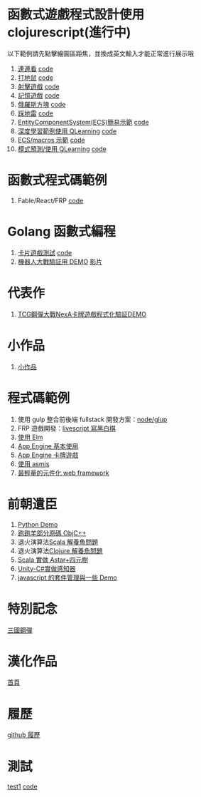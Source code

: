 # 函數式遊戲程式設計使用 clojurescript(進行中)

以下範例請先點擊繪圖區距焦，並換成英文輸入才能正常進行展示哦

1. [連連看](https://hanyu1983.github.io/HanWork/www/funcgame/t1.html) [code](funcgame/g1/src/app/t1/main.cljs)
1. [打地鼠](https://hanyu1983.github.io/HanWork/www/funcgame/t2.html) [code](funcgame/g1/src/app/t2/main.cljs)
1. [射擊遊戲](https://hanyu1983.github.io/HanWork/www/funcgame/t3.html) [code](funcgame/g1/src/app/t3/main.cljs)
1. [記憶遊戲](https://hanyu1983.github.io/HanWork/www/funcgame/t4.html) [code](funcgame/g1/src/app/t4/main.cljs)
1. [俄羅斯方塊](https://hanyu1983.github.io/HanWork/www/funcgame/t5.html) [code](funcgame/g1/src/app/t5/main.cljs)
1. [踩地雷](https://hanyu1983.github.io/HanWork/www/funcgame/t6.html) [code](funcgame/g1/src/app/t6/main.cljs)
1. [EntityComponentSystem(ECS)簡易示範](https://hanyu1983.github.io/HanWork/www/funcgame/t7.html) [code](funcgame/g1/src/app/t7/main.cljs)
1. [深度學習範例使用 QLearning](https://hanyu1983.github.io/HanWork/www/funcgame/app2.html) [code](funcgame/g1/src/app2/)
1. [ECS/macros 示範](https://hanyu1983.github.io/HanWork/www/funcgame/app3.html) [code](funcgame/g1/src/app3/)
1. [模式預測/使用 QLearning](https://hanyu1983.github.io/HanWork/www/funcgame/t9.html) [code](funcgame/g1/src/app/t9/main.cljs)

# 函數式程式碼範例

1. Fable/React/FRP [code](funcgame/g2/app1/)

# Golang 函數式編程

1. [卡片遊戲測試](https://storage.googleapis.com/particle-resources/works/fighterSha/index.html) [code](https://github.com/HanYu1983/Niba/tree/develop/dev/FighterSha/goDev/src)
1. [機器人大戰驗証用 DEMO](https://storage.googleapis.com/particle-resources/works/robot/index.html) [影片](https://youtu.be/pGvwmErdukk)

# 代表作
1. [TCG鋼彈大戰NexA卡牌遊戲程式化驗証DEMO](https://storage.googleapis.com/particle-resources/works/GundamCard2/index.html)

# 小作品

1. [小作品](resume/works.md)

# 程式碼範例

1. 使用 gulp 整合前後端 fullstack 開發方案：[node/glup](dev/node/)
1. FRP 遊戲開發：[livescript 寫黑白棋](dev/node/src/web/bw.ls)
1. [使用 Elm](elm/)
1. [App Engine 基本使用](appengine/)
1. [App Engine 卡牌遊戲](appengine/goapp/src/tur/cardgame/)
1. [使用 asmjs](asmjs/)
1. [最輕量的元件化 web framework](docs/www/purlJsFramework/)

# 前朝遺臣

1. [Python Demo](old/pythongamedemo/)
1. [跑跑羊部分原碼 ObjC++](old/SheepRunRun/)
1. 退火演算法[Scala 解養魚問題](old/houseq.scala)
1. 退火演算法[Clojure 解養魚問題](old/houseq.clj)
1. [Scala 實做 Astar+四元樹](old/scalaAstar)
1. [Unity-C#實做感知器](old/csPerceptron)
1. [javascript 的套件管理與一些 Demo](old/htmlDemo)

# 特別記念

[三國鋼彈](spec/)

# 漢化作品

[首頁](translate/)

# 履歷

[github 履歷](resume/)

# 測試

[test1](https://storage.googleapis.com/particle-resources/works/temp2/index.html) [code](react/app1)
